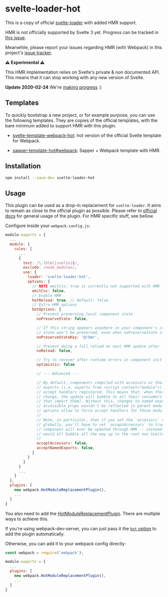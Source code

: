 # svelte-loader-hot

This is a copy of official [svelte-loader](https://github.com/sveltejs/svelte-loader) with added HMR support.

HMR is not officially supported by Svelte 3 yet. Progress can be tracked in [this issue](https://github.com/sveltejs/svelte/issues/3632).

Meanwhile, please report your issues regarding HMR (with Webpack) in this project's [issue tracker](https://github.com/rixo/svelte-loader-hot/issues).

**:warning: Experimental :warning:**

This HMR implementation relies on Svelte's private & non documented API. This means that it can stop working with any new version of Svelte.

**Update 2020-02-24** We're [making progress](https://github.com/sveltejs/svelte/pull/3822) :)

## Templates

To quickly bootstrap a new project, or for example purpose, you can use the following templates. They are copies of the official templates, with the bare minimum added to support HMR with this plugin.

- [svelte-template-webpack-hot](https://github.com/rixo/svelte-template-webpack-hot): hot version of the official Svelte template for Webpack.

- [sapper-template-hot#webpack](https://github.com/rixo/sapper-template-hot/tree/webpack): Sapper + Webpack template with HMR.

## Installation

```bash
npm install --save-dev svelte-loader-hot
```

## Usage

This plugin can be used as a drop-in replacement for `svelte-loader`. It aims to remain as close to the official plugin as possible. Please refer to [official docs](https://github.com/sveltejs/svelte-loader) for general usage of the plugin. For HMR specific stuff, see bellow.

Configure inside your `webpack.config.js`:

```javascript
module.exports = {
  ...
  module: {
    rules: [
      ...
      {
        test: /\.(html|svelte)$/,
        exclude: /node_modules/,
        use: {
          loader: 'svelte-loader-hot',
          options: {
            // NOTE emitCss: true is currently not supported with HMR
            emitCss: false,
            // Enable HMR
            hotReload: true, // Default: false
            // Extra HMR options
            hotOptions: {
              // Prevent preserving local component state
              noPreserveState: false,

              // If this string appears anywhere in your component's code, then local
              // state won't be preserved, even when noPreserveState is false
              noPreserveStateKey: '@!hmr',

              // Prevent doing a full reload on next HMR update after fatal error
              noReload: false,

              // Try to recover after runtime errors in component init
              optimistic: false

              // --- Advanced ---

              // By default, components compiled with accessors or that have named
              // exports (i.e. exports from <script context="module">) don't have HMR
              // accept handlers registered. This means that, when those components
              // change, the update will bubble to all their consumers (i.e. modules
              // that import them). Without this, changes to named exports / publicly
              // accessible props wouldn't be reflected in parent modules. These two
              // options allow to force accept handlers for those modules.
              //
              // Note, in particular, that if you set the `accessors` compile option
              // globally, you'll have to set `acceptAccessors` to true, otherwise no
              // component will ever be updated through HMR -- instead the updates
              // would all bubble all the way up to the root non Svelte JS file...
              //
              acceptAccessors: false,
              acceptNamedExports: false,
            }
          }
        }
      }
      ...
    ]
  },
  plugins: [
    new webpack.HotModuleReplacementPlugin(),
    ...
  ]
}
```

You also need to add the [HotModuleReplacementPlugin](https://webpack.js.org/plugins/hot-module-replacement-plugin/). There are multiple ways to achieve this.

If you're using webpack-dev-server, you can just pass it the [`hot` option](https://webpack.js.org/configuration/dev-server/#devserverhot) to add the plugin automatically.

Otherwise, you can add it to your webpack config directly:

```js
const webpack = require('webpack');

module.exports = {
  ...
  plugins: [
    new webpack.HotModuleReplacementPlugin(),
    ...
  ]
}
```

